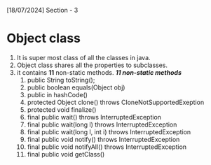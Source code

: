 [18/07/2024]
Section - 3
# Object class

1. It is super most class of all the classes in java.
2. Object class shares all the properties to subclasses.
3. it contains **11** non-static methods. 
***11 non-static methods***
	1. public String toString();
	2. public boolean equals(Object obj)
	3. public in hashCode()
	4. protected Object clone() throws CloneNotSupportedExeption
	5. protected void finalize()
	6. final public wait() throws InterruptedException
	7. final public wait(long l) throws InterruptedException
	8. final public wait(long l, int i) throws InterruptedException
	9. final public void notify() throws InterruptedException
	10. final public void notifyAll() throws InterruptedException
	11. final public void getClass()